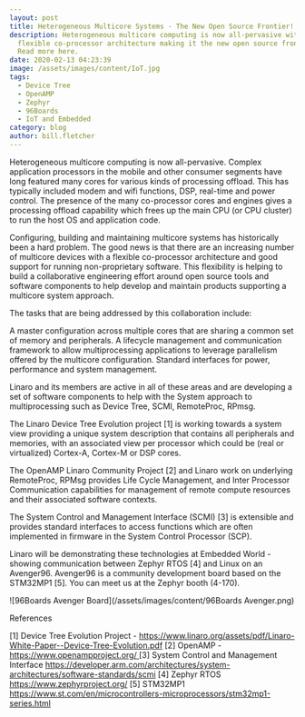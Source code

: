 ```yaml
---
layout: post
title: Heterogeneous Multicore Systems - The New Open Source Frontier!
description: Heterogeneous multicore computing is now all-pervasive with a
  flexible co-processor architecture making it the new open source frontier.
  Read more here.
date: 2020-02-13 04:23:39
image: /assets/images/content/IoT.jpg
tags:
  - Device Tree
  - OpenAMP
  - Zephyr
  - 96Boards
  - IoT and Embedded
category: blog
author: bill.fletcher
---
```


Heterogeneous multicore computing is now all-pervasive. Complex application processors in the mobile and other consumer segments have long featured many cores for various kinds of processing offload. This has typically included modem and wifi functions, DSP, real-time and power control. The presence of the many co-processor cores and engines gives a processing offload capability which frees up the main CPU (or CPU cluster) to run the host OS and application code.

Configuring, building and maintaining multicore systems has historically been a hard problem. The good news is that there are an increasing number of multicore devices with a flexible co-processor architecture and good support for running non-proprietary software. This flexibility is helping to build a collaborative engineering effort around open source tools and software components to help develop and maintain products supporting a multicore system approach.

The tasks that are being addressed by this collaboration include:

A master configuration across multiple cores that are sharing a common set of memory and peripherals. A lifecycle management and communication framework to allow multiprocessing applications to leverage parallelism offered by the multicore configuration.
Standard interfaces for power, performance and system management.

Linaro and its members are active in all of these areas and are developing a set of software components to help with the System approach to multiprocessing such as Device Tree, SCMI, RemoteProc, RPmsg.

The Linaro Device Tree Evolution project \[1] is working towards a system view providing a unique system description that contains all peripherals and memories, with an associated view per processor which could be (real or virtualized) Cortex-A, Cortex-M or DSP cores.

The OpenAMP Linaro Community Project \[2] and Linaro work on underlying RemoteProc, RPMsg provides Life Cycle Management, and Inter Processor Communication capabilities for management of remote compute resources and their associated software contexts.

The System Control and Management Interface (SCMI) \[3] is extensible and provides standard interfaces to access functions which are often implemented in firmware in the System Control Processor (SCP).

Linaro will be demonstrating these technologies at Embedded World - showing communication between Zephyr RTOS \[4] and Linux on an Avenger96. Avenger96 is a community development board based on the STM32MP1 \[5]. You can meet us at the Zephyr booth (4-170).

![96Boards Avenger Board](/assets/images/content/96Boards Avenger.png)

References

\[1] Device Tree Evolution Project - <https://www.linaro.org/assets/pdf/Linaro-White-Paper--Device-Tree-Evolution.pdf> \[2] OpenAMP - [https://www.openampproject.org/ ](https://www.openampproject.org/)\[3] System Control and Management Interface <https://developer.arm.com/architectures/system-architectures/software-standards/scmi> \[4] Zephyr RTOS <https://www.zephyrproject.org/> \[5] STM32MP1 <https://www.st.com/en/microcontrollers-microprocessors/stm32mp1-series.html>